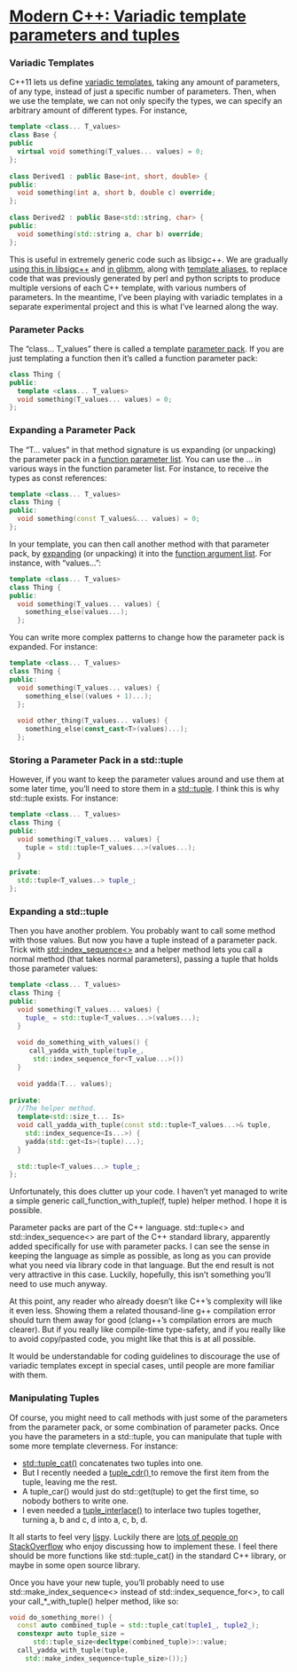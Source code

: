 

# [Modern C++: Variadic template parameters and tuples](https://www.murrayc.com/permalink/2015/12/05/modern-c-variadic-template-parameters-and-tuples/)

### Variadic Templates

C++11 lets us define [variadic templates](https://en.wikipedia.org/wiki/Variadic_template), taking any amount of parameters, of any type, instead of just a specific number of parameters. Then, when we use the template, we can not only specify the types, we can specify an arbitrary amount of different types. For instance,

```c++
template <class... T_values>
class Base {
public
  virtual void something(T_values... values) = 0;
};
 
class Derived1 : public Base<int, short, double> {
public:
  void something(int a, short b, double c) override;
};
 
class Derived2 : public Base<std::string, char> {
public:
  void something(std::string a, char b) override;
};
```

This is useful in extremely generic code such as libsigc++. We are gradually [using this in libsigc++](https://bugzilla.gnome.org/show_bug.cgi?id=753612) and [in glibmm](https://bugzilla.gnome.org/show_bug.cgi?id=755613), along with [template aliases](http://en.cppreference.com/w/cpp/language/type_alias), to replace code that was previously generated by perl and python scripts to produce multiple versions of each C++ template, with various numbers of parameters. In the meantime, I’ve been playing with variadic templates in a separate experimental project and this is what I’ve learned along the way.

### Parameter Packs

The “class… T_values” there is called a template [parameter pack](http://en.cppreference.com/w/cpp/language/parameter_pack). If you are just templating a function then it’s called a function parameter pack:

```c++
class Thing {
public:
  template <class... T_values>
  void something(T_values... values) = 0;
};
```

### Expanding a Parameter Pack

The “T… values” in that method signature is us expanding (or unpacking) the parameter pack in a [function parameter list](http://en.cppreference.com/w/cpp/language/parameter_pack#Function_parameter_list). You can use the … in various ways in the function parameter list. For instance, to receive the types as const references:

```c++
template <class... T_values>
class Thing {
public:
  void something(const T_values&... values) = 0;
};
```

In your template, you can then call another method with that parameter pack, by [expanding](http://en.cppreference.com/w/cpp/language/parameter_pack#Pack_expansion) (or unpacking) it into the [function argument list](http://en.cppreference.com/w/cpp/language/parameter_pack#Function_argument_lists). For instance, with “values…”:

```c++
template <class... T_values>
class Thing {
public:
  void something(T_values... values) {
    something_else(values...);
  };
```

You can write more complex patterns to change how the parameter pack is expanded. For instance:

```c++
template <class... T_values>
class Thing {
public:
  void something(T_values... values) {
    something_else((values + 1)...);
  };
 
  void other_thing(T_values... values) {
    something_else(const_cast<T>(values)...);
  };
```

### Storing a Parameter Pack in a std::tuple

However, if you want to keep the parameter values around and use them at some later time, you’ll need to store them in a [std::tuple](http://en.cppreference.com/w/cpp/utility/tuple). I think this is why std::tuple exists. For instance:

```c++
template <class... T_values>
class Thing {
public:
  void something(T_values... values) {
    tuple = std::tuple<T_values...>(values...);
  }
 
private:
  std::tuple<T_values..> tuple_;
};
```

### Expanding a std::tuple

Then you have another problem. You probably want to call some method with those values. But now you have a tuple instead of a parameter pack. Trick with [std::index_sequence<>](http://en.cppreference.com/w/cpp/utility/integer_sequence#Helper_templates) and a helper method lets you call a normal method (that takes normal parameters), passing a tuple that holds those parameter values:

```c++
template <class... T_values>
class Thing {
public:
  void something(T_values... values) {
    tuple_ = std::tuple<T_values...>(values...);
  }
 
  void do_something_with_values() {
     call_yadda_with_tuple(tuple_,
      std::index_sequence_for<T_value...>())
  }
 
  void yadda(T... values);
 
private:
  //The helper method.
  template<std::size_t... Is>
  void call_yadda_with_tuple(const std::tuple<T_values...>& tuple,
    std::index_sequence<Is...>) {
    yadda(std::get<Is>(tuple)...);
  }
 
  std::tuple<T_values...> tuple_;
};
```

Unfortunately, this does clutter up your code. I haven’t yet managed to write a simple generic call_function_with_tuple(f, tuple) helper method. I hope it is possible.

Parameter packs are part of the C++ language. std::tuple<> and std::index_sequence<> are part of the C++ standard library, apparently added specifically for use with parameter packs. I can see the sense in keeping the language as simple as possible, as long as you can provide what you need via library code in that language. But the end result is not very attractive in this case. Luckily, hopefully, this isn’t something you’ll need to use much anyway.

At this point, any reader who already doesn’t like C++’s complexity will like it even less. Showing them a related thousand-line g++ compilation error should turn them away for good (clang++’s compilation errors are much clearer). But if you really like compile-time type-safety, and if you really like to avoid copy/pasted code, you might like that this is at all possible.

It would be understandable for coding guidelines to discourage the use of variadic templates except in special cases, until people are more familiar with them.

### Manipulating Tuples

Of course, you might need to call methods with just some of the parameters from the parameter pack, or some combination of parameter packs. Once you have the parameters in a std::tuple, you can manipulate that tuple with some more template cleverness. For instance:

- [std::tuple_cat()](http://en.cppreference.com/w/cpp/utility/tuple/tuple_cat) concatenates two tuples into one.
- But I recently needed a [tuple_cdr() ](https://github.com/murraycu/murrayc-dp-algorithms/blob/master/murraycdp/utils/tuple_cdr.h#L57)to remove the first item from the tuple, leaving me the rest.
- A tuple_car() would just do std::get(tuple) to get the first time, so nobody bothers to write one.
- I even needed a [tuple_interlace()](https://github.com/murraycu/murrayc-dp-algorithms/blob/master/murraycdp/utils/tuple_interlace.h#L91) to interlace two tuples together, turning a, b and c, d into a, c, b, d.

It all starts to feel very [lisp](https://en.wikipedia.org/wiki/Lisp_%28programming_language%29#Lists)y. Luckily there are [lots of people on StackOverflow](http://stackoverflow.com/search?q=std%3A%3Atuple) who enjoy discussing how to implement these. I feel there should be more functions like std::tuple_cat() in the standard C++ library, or maybe in some open source library.

Once you have your new tuple, you’ll probably need to use std::make_index_sequence<> instead of std::index_sequence_for<>, to call your call_*_with_tuple() helper method, like so:

```c++
void do_something_more() {
  const auto combined_tuple = std::tuple_cat(tuple1_, tuple2_);
  constexpr auto tuple_size =
      std::tuple_size<decltype(combined_tuple)>::value;
  call_yadda_with_tuple(tuple,
    std::make_index_sequence<tuple_size>());}
```

